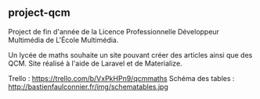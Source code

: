 ## project-qcm

Project de fin d'année de la Licence Professionnelle Développeur Multimédia de L'École Multimédia.

Un lycée de maths souhaite un site pouvant créer des articles ainsi que des QCM.
Site réalisé à l'aide de Laravel et de Materialize.

Trello : https://trello.com/b/VxPkHPn9/qcmmaths
Schéma des tables : http://bastienfaulconnier.fr/img/schematables.jpg